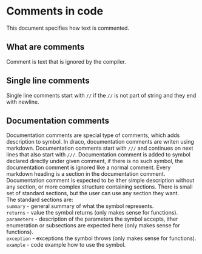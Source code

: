 # Comments in code
This document specifies how text is commented.
## What are comments
Comment is text that is ignored by the compiler.
## Single line comments
Single line comments start with `//` if the `//` is not part of string and they end with newline.
## Documentation comments
Documentation comments are special type of comments, which adds description to symbol. In draco, documentation comments are writen using markdown. Documentation comments start with `///` and continues on next lines that also start with `///`. Documentation comment is added to symbol declared directly under given comment, if there is no such symbol, the documentation comment is ignored like a normal comment. Every markdown heading is a section in the documentation comment. Documentation comment is expected to be ither simple description without any section, or more complex structure containing sections. There is small set of standard sections, but the user can use any section they want.  
The standard sections are:  
`summary` - general summary of what the symbol represents.  
`returns` - value the symbol returns (only makes sense for functions).  
`parameters` - description of the parameters the symbol accepts, ither enumeration or subsections are expected here (only makes sense for functions).  
`exception` - exceptions the symbol throws (only makes sense for functions).  
`example` - code example how to use the symbol.  
 
